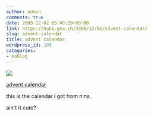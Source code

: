 ```yaml
---
author: admin
comments: true
date: 2005-12-02 05:48:29+00:00
link: https://habi.gna.ch/2005/12/02/advent-calendar/
slug: advent-calendar
title: advent calendar
wordpress_id: 105
categories:
- moblog
---
```



 [![](https://static.flickr.com/35/69284464_6f87352096_m.jpg)](https://www.flickr.com/photos/habi/69284464/)
   

 
  [advent calendar](https://www.flickr.com/photos/habi/69284464/)
    

 



this is the calendar i got from nina.  
  

ain't it cute?
  

